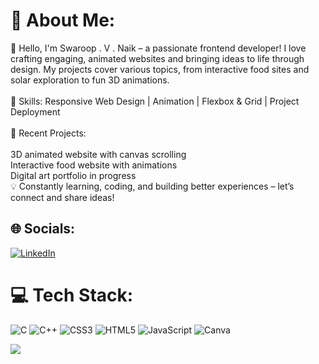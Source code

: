# 💫 About Me:
👋 Hello, I'm Swaroop . V . Naik – a passionate frontend developer! I love crafting engaging, animated websites and bringing ideas to life through design. My projects cover various topics, from interactive food sites and solar exploration to fun 3D animations.<br><br>🌱 Skills: Responsive Web Design | Animation | Flexbox & Grid | Project Deployment<br><br>🚀 Recent Projects:<br><br>3D animated website with canvas scrolling<br>Interactive food website with animations<br>Digital art portfolio in progress<br>💡 Constantly learning, coding, and building better experiences – let’s connect and share ideas!


## 🌐 Socials:
[![LinkedIn](https://img.shields.io/badge/LinkedIn-%230077B5.svg?logo=linkedin&logoColor=white)](https://linkedin.com/in/swaroop-v-naik-b21a242b6) 

# 💻 Tech Stack:
![C](https://img.shields.io/badge/c-%2300599C.svg?style=for-the-badge&logo=c&logoColor=white) ![C++](https://img.shields.io/badge/c++-%2300599C.svg?style=for-the-badge&logo=c%2B%2B&logoColor=white) ![CSS3](https://img.shields.io/badge/css3-%231572B6.svg?style=for-the-badge&logo=css3&logoColor=white) ![HTML5](https://img.shields.io/badge/html5-%23E34F26.svg?style=for-the-badge&logo=html5&logoColor=white) ![JavaScript](https://img.shields.io/badge/javascript-%23323330.svg?style=for-the-badge&logo=javascript&logoColor=%23F7DF1E) ![Canva](https://img.shields.io/badge/Canva-%2300C4CC.svg?style=for-the-badge&logo=Canva&logoColor=white)

![](https://quotes-github-readme.vercel.app/api?type=horizontal&theme=radical)

<!-- Proudly created with GPRM ( https://gprm.itsvg.in ) -->
